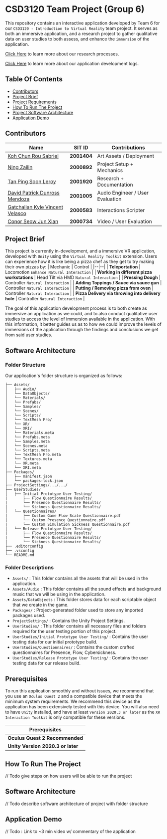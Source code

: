 
# CSD3120 Team Project (Group 6)
This repository contains an interactive application developed by Team 6 for our `CSD3120 - Introduction to Virtual Reality` team project. It serves as both an immersive application, and a research project to gather qualitative data on user studies to both assess, and enhance the `immersion` of the application.

[Click Here]() to learn more about our research processes.

[Click Here]() to learn more about our application development logs.


## Table Of Contents
* [Contributors](#Contributors)
* [Project Brief](#Project-Brief)
* [Project Requirements](#Prerequisites)
* [How To Run The Project](#How-To-Run-The-Project)
* [Project Software Architecture](#Software-Architecture)
* [Application Demo](#Application-Demo)

## Contributors
| Name | SIT ID | Contributions
|--|--|--|
| [Koh Chun Rou Sabriel](https://github.com/Sabriel-Koh) | **2001404** | Art Assets / Deployment |
| [Ning Zailin](https://github.com/zachycardia) | **2000892** | Project Setup + Mechanics |
| [Tan Ping Soon Leroy](https://github.com/xGenie97)  | **2001920** | Research + Documentation |
| [David Patrick Dunross Mendoza](https://github.com/ShhPanda)  | **2001005** | Audio Engineer / User Evaluation |
| [Gatchalian Kyle Vincent Velasco](https://github.com/KyleVincentSummer)  | **2000583** | Interactions Scripter |
| [Conor Seow Jun Xian](https://github.com/ConorSeow)  | **2000734** | Video / User Evaluation |

## Project Brief
This project is currently in-development, and a immersive VR application, developed with `Unity` using the `Virtual Reality Toolkit` extension. Users can experience how it is like being a pizza chef as they get to try making their own pizzas by:
| Mechanic | Control |
|--|--|
| **Teleportation** |  Locomotion `Enhance Natural Interaction` |
| **Working in different pizza workstations** | Head Tilt via HMD `Natural Interaction` |
| **Pressing Dough** | Controller `Natural Interaction` |
| **Adding Toppings / Sauce via sauce gun** | Controller `Natural Interaction` |
| **Putting / Removing pizza from oven** | Controller `Natural Interaction` |
| **Pizza Delivery via throwing into delivery hole** | Controller `Natural Interaction` |

The goal of this application development process is to both create as immersive an application as we could, and to also conduct qualitative user studies to access the level of immersion available in the application. With this information, it better guides us as to how we could improve the levels of immersions of the application through the findings and conclusions we get from said user studies.

## Software Architecture
### Folder Structure
Our application's folder structure is organized as follows:
```
├── Assets/
│   ├── Audio/
│   └── DataObjects/
│   └── Materials/
│   └── Prefabs/
│   └── Samples/
│   └── Scenes/
│   └── Scripts/
│   └── TextMesh Pro/
│   └── XR/
│   └── XRI/
│   └── Materials.meta
│   └── Prefabs.meta
│   └── Samples.meta
│   └── Scenes.meta
│   └── Scripts.meta
│   └── TextMesh Pro.meta
│   └── Textures.meta
│   └── XR.meta
│   └── XRI.meta
├── Packages/
│   ├── manifest.json
│   └── packages-lock.json
├── ProjectSettings/.../.../
├── UserStudies/
│   ├── Initial Prototype User Testing/
|       ├── Flow Questionnaire Results/
|       └── Presence Questionnaire Results/
|       └── Sickness Questionnaire Results/
│   └── Questionnaires/
|       ├── Custom Game Flow Scale Questionnaire.pdf
|       └── Custom Presence Questionnaire.pdf
|       └── Custom Simulation Sickness Questionnaire.pdf
│   └── Release Prototype User Testing/
|       ├── Flow Questionnaire Results/
|       └── Presence Questionnaire Results/
|       └── Sickness Questionnaire Results/
├── .editorconfig
├── .vsconfig
└── README.md
```
### Folder Descriptions
- `Assets/` : This folder contains all the assets that will be used in the application.
- `Assets/Audio` : This folder contains all the sound effects and background music that we will be using in the application.
- `Assets/DataObjects` : This folder stores data for each scriptable object that we create in the game.
- `Packages/` : Project-generated folder used to store any imported packages used.
- `ProjectSettings/` : Contains the Unity Project Settings.
- `UserStudies/` : This folder contains all necessary files and folders required for the user testing portion of this project.
- `UserStudies/Initial Prototype User Testing/` : Contains the user testing data for our initial prototype build.
- `UserStudies/Questionnaires/` : Contains the custom crafted questionnaires for Presence, Flow, Cybersickness.
- `UserStudies/Release Prototype User Testing/` : Contains the user testing data for our release build.

## Prerequisites
To run this application smoothly and without issues, we recommend that you use an `Oculus Quest 2` and a compatible device that meets the minimum system requirements. We recommend this device as the application has been extensively tested with this device.
You will also need to have `Unity` installed, and have at least `Version 2020.3 or later` as the `XR Interaction Toolkit` is only compatible for these versions.

| Prerequisites |
|--|
| **Oculus Quest 2 Recommended** |
| **Unity Version 2020.3 or later** |



## How To Run The Project
// Todo give steps on how users will be able to run the project

## Software Architecture
// Todo describe software architecture of project with folder structure

## Application Demo
// Todo : Link to ~3 min video w/ commentary of the application
